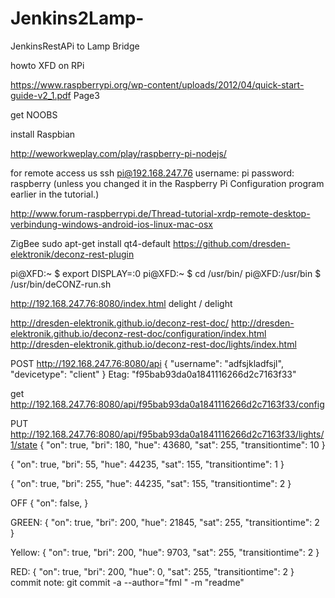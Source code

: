 # Jenkins2Lamp-
JenkinsRestAPi to Lamp Bridge


howto XFD on RPi

https://www.raspberrypi.org/wp-content/uploads/2012/04/quick-start-guide-v2_1.pdf
Page3

get NOOBS

install Raspbian

http://weworkweplay.com/play/raspberry-pi-nodejs/

for remote access us 
ssh pi@192.168.247.76
username: pi
password: raspberry (unless you changed it in the Raspberry Pi Configuration program earlier in the tutorial.)

http://www.forum-raspberrypi.de/Thread-tutorial-xrdp-remote-desktop-verbindung-windows-android-ios-linux-mac-osx


ZigBee
sudo apt-get install qt4-default 
https://github.com/dresden-elektronik/deconz-rest-plugin


pi@XFD:~ $ export DISPLAY=:0
pi@XFD:~ $ cd /usr/bin/
pi@XFD:/usr/bin $ /usr/bin/deCONZ-run.sh

http://192.168.247.76:8080/index.html
delight / delight


http://dresden-elektronik.github.io/deconz-rest-doc/
http://dresden-elektronik.github.io/deconz-rest-doc/configuration/index.html
http://dresden-elektronik.github.io/deconz-rest-doc/lights/index.html

POST http://192.168.247.76:8080/api
{
    "username": "adfsjkladfsjl",
    "devicetype": "client"
}
Etag: "f95bab93da0a1841116266d2c7163f33"

get http://192.168.247.76:8080/api/f95bab93da0a1841116266d2c7163f33/config


PUT
http://192.168.247.76:8080/api/f95bab93da0a1841116266d2c7163f33/lights/1/state
{
  "on": true,
  "bri": 180,
  "hue": 43680,
  "sat": 255,
  "transitiontime": 10
}

{
  "on": true,
  "bri": 55,
  "hue": 44235,
  "sat": 155,
  "transitiontime": 1
}

{
  "on": true,
  "bri": 255,
  "hue": 44235,
  "sat": 155,
  "transitiontime": 2
}

OFF
{
  "on": false,
}

GREEN:
{
  "on": true,
  "bri": 200,
  "hue": 21845,
  "sat": 255,
  "transitiontime": 2
}

Yellow:
{
  "on": true,
  "bri": 200,
  "hue": 9703,
  "sat": 255,
  "transitiontime": 2
}

RED:
{
  "on": true,
  "bri": 200,
  "hue": 0,
  "sat": 255,
  "transitiontime": 2
}
commit note:
git commit -a  --author="fml <email>" -m "readme"




